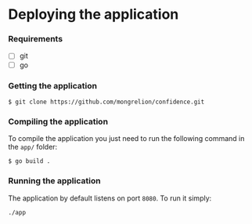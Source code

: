 # Deploying the application

### Requirements
- [ ] git
- [ ] go

### Getting the application
```
$ git clone https://github.com/mongrelion/confidence.git
```

### Compiling the application
To compile the application you just need to run the following command in the `app/` folder:

```
$ go build .
```

### Running the application
The application by default listens on port `8080`. To run it simply:

```
./app
```
